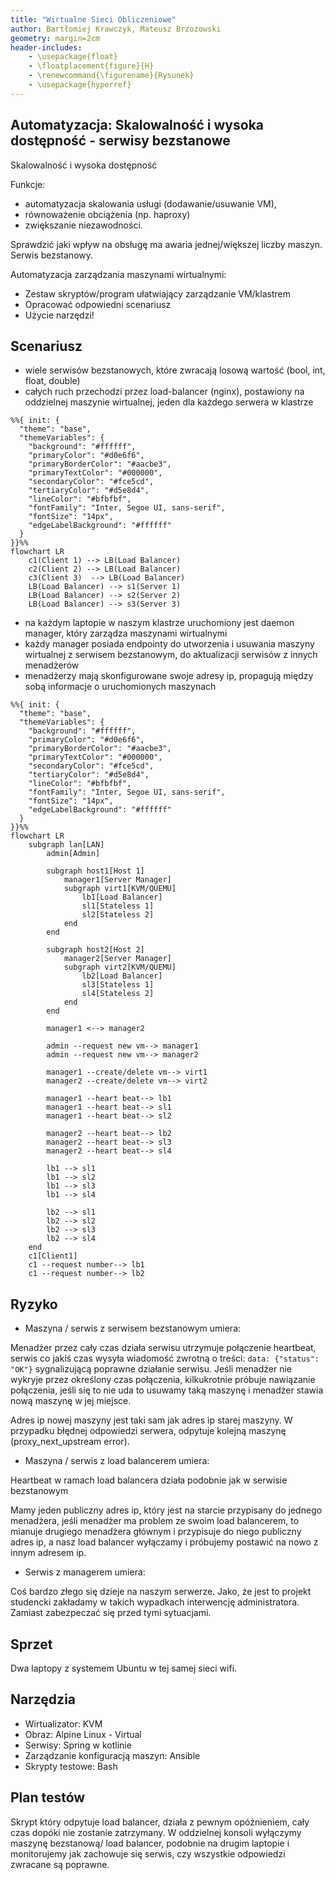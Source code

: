 ```yaml
---
title: "Wirtualne Sieci Obliczeniowe"
author: Bartłomiej Krawczyk, Mateusz Brzozowski
geometry: margin=2cm
header-includes:
    - \usepackage{float}
    - \floatplacement{figure}{H}
    - \renewcommand{\figurename}{Rysunek}
    - \usepackage{hyperref}
---
```


## Automatyzacja: Skalowalność i wysoka dostępność - serwisy bezstanowe

Skalowalność i wysoka dostępność

Funkcje:

- automatyzacja skalowania usługi (dodawanie/usuwanie VM),
- równoważenie obciążenia (np. haproxy)
- zwiększanie niezawodności.

Sprawdzić jaki wpływ na obsługę ma awaria jednej/większej liczby maszyn. Serwis bezstanowy.

Automatyzacja zarządzania maszynami wirtualnymi:

- Zestaw skryptów/program ułatwiający zarządzanie VM/klastrem
- Opracować odpowiedni scenariusz
- Użycie narzędzi!

## Scenariusz

<!-- – Scenariusz – doprecyzowanie zadania: jaki problem rozwiązujecie -->

- wiele serwisów bezstanowych, które zwracają losową wartość (bool, int, float, double)
- całych ruch przechodzi przez load-balancer (nginx), postawiony na oddzielnej maszynie wirtualnej, jeden dla każdego serwera w klastrze

```{.mermaid scale=1}
%%{ init: {
  "theme": "base",
  "themeVariables": {
    "background": "#ffffff",
    "primaryColor": "#d0e6f6",
    "primaryBorderColor": "#aacbe3",
    "primaryTextColor": "#000000",
    "secondaryColor": "#fce5cd",
    "tertiaryColor": "#d5e8d4",
    "lineColor": "#bfbfbf",
    "fontFamily": "Inter, Segoe UI, sans-serif",
    "fontSize": "14px",
    "edgeLabelBackground": "#ffffff"
  }
}}%%
flowchart LR
    c1(Client 1) --> LB(Load Balancer)
    c2(Client 2) --> LB(Load Balancer)
    c3(Client 3)  --> LB(Load Balancer)
    LB(Load Balancer) --> s1(Server 1)
    LB(Load Balancer) --> s2(Server 2)
    LB(Load Balancer) --> s3(Server 3)
```

- na każdym laptopie w naszym klastrze uruchomiony jest daemon manager, który zarządza maszynami wirtualnymi
- każdy manager posiada endpointy do utworzenia i usuwania maszyny wirtualnej z serwisem bezstanowym, do aktualizacji serwisów z innych menadżerów
- menadżerzy mają skonfigurowane swoje adresy ip, propagują między sobą informacje o uruchomionych maszynach

```{.mermaid scale=3}
%%{ init: {
  "theme": "base",
  "themeVariables": {
    "background": "#ffffff",
    "primaryColor": "#d0e6f6",
    "primaryBorderColor": "#aacbe3",
    "primaryTextColor": "#000000",
    "secondaryColor": "#fce5cd",
    "tertiaryColor": "#d5e8d4",
    "lineColor": "#bfbfbf",
    "fontFamily": "Inter, Segoe UI, sans-serif",
    "fontSize": "14px",
    "edgeLabelBackground": "#ffffff"
  }
}}%%
flowchart LR
    subgraph lan[LAN]
        admin[Admin]

        subgraph host1[Host 1]
            manager1[Server Manager]
            subgraph virt1[KVM/QUEMU]
                lb1[Load Balancer]
                sl1[Stateless 1]
                sl2[Stateless 2]
            end
        end

        subgraph host2[Host 2]
            manager2[Server Manager]
            subgraph virt2[KVM/QUEMU]
                lb2[Load Balancer]
                sl3[Stateless 1]
                sl4[Stateless 2]
            end
        end

        manager1 <--> manager2

        admin --request new vm--> manager1
        admin --request new vm--> manager2

        manager1 --create/delete vm--> virt1
        manager2 --create/delete vm--> virt2

        manager1 --heart beat--> lb1
        manager1 --heart beat--> sl1
        manager1 --heart beat--> sl2

        manager2 --heart beat--> lb2
        manager2 --heart beat--> sl3
        manager2 --heart beat--> sl4

        lb1 --> sl1
        lb1 --> sl2
        lb1 --> sl3
        lb1 --> sl4

        lb2 --> sl1
        lb2 --> sl2
        lb2 --> sl3
        lb2 --> sl4
    end
    c1[Client1]
    c1 --request number--> lb1
    c1 --request number--> lb2
```

## Ryzyko

<!-- – Ryzyko: jakie przewidujecie problemy, jakie metody poradzenia sobie z nimi -->

- Maszyna / serwis z serwisem bezstanowym umiera:

Menadżer przez cały czas działa serwisu utrzymuje połączenie heartbeat, serwis co jakiś czas wysyła wiadomość zwrotną o treści: `data: {"status": "OK"}` sygnalizującą poprawne działanie serwisu. Jeśli menadżer nie wykryje przez określony czas połączenia, kilkukrotnie próbuje nawiązanie połączenia, jeśli się to nie uda to usuwamy taką maszynę i menadżer stawia nową maszynę w jej miejsce.

Adres ip nowej maszyny jest taki sam jak adres ip starej maszyny. W przypadku błędnej odpowiedzi serwera, odpytuje kolejną maszynę (proxy_next_upstream error).

- Maszyna / serwis z load balancerem umiera:

Heartbeat w ramach load balancera działa podobnie jak w serwisie bezstanowym

Mamy jeden publiczny adres ip, który jest na starcie przypisany do jednego menadżera, jeśli menadżer ma problem ze swoim load balancerem, to mianuje drugiego menadżera głównym i przypisuje do niego publiczny adres ip, a nasz load balancer wyłączamy i próbujemy postawić na nowo z innym adresem ip.

- Serwis z managerem umiera:

Coś bardzo złego się dzieje na naszym serwerze.
Jako, że jest to projekt studencki zakładamy w takich wypadkach interwencję administratora.
Zamiast zabezpeczać się przed tymi sytuacjami.

## Sprzet
<!-- sprzęt: np. 2 laptopy -->

Dwa laptopy z systemem Ubuntu w tej samej sieci wifi.

## Narzędzia

<!-- narzędzia, oprogramowanie: jaki wirtualizator, jakie dodatkowe pakiety, ew. jak -->

- Wirtualizator: KVM
- Obraz: Alpine Linux - Virtual
- Serwisy: Spring w kotlinie
- Zarządzanie konfiguracją maszyn: Ansible
- Skrypty testowe: Bash

## Plan testów

<!-- plan testów uwzględniający ograniczenia sprzętu -->

Skrypt który odpytuje load balancer, działa z pewnym opóźnieniem, cały czas dopóki nie zostanie zatrzymany.
W oddzielnej konsoli wyłączymy maszynę bezstanową/ load balancer, podobnie na drugim laptopie i monitorujemy jak zachowuje się serwis, czy wszystkie odpowiedzi zwracane są poprawne.
